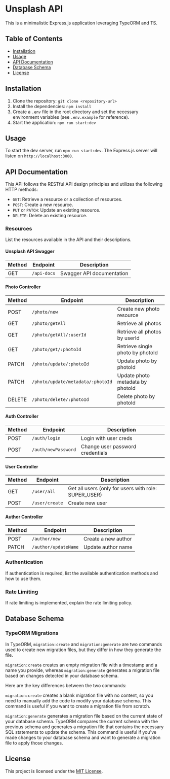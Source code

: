 # Unsplash API

This is a minimalistic Express.js application leveraging TypeORM and TS.

## Table of Contents

- [Installation](#installation)
- [Usage](#usage)
- [API Documentation](#api-documentation)
- [Database Schema](#database-schema)
- [License](#license)

## Installation

1. Clone the repository: `git clone <repository-url>`
2. Install the dependencies: `npm install`
3. Create a `.env` file in the root directory and set the necessary environment variables (see `.env.example` for reference).
4. Start the application: `npm run start:dev`

## Usage

To start the dev server, run `npm run start:dev`. The Express.js server will listen on `http://localhost:3000`.

## API Documentation

This API follows the RESTful API design principles and utilizes the following HTTP methods:

- `GET`: Retrieve a resource or a collection of resources.
- `POST`: Create a new resource.
- `PUT` or `PATCH`: Update an existing resource.
- `DELETE`: Delete an existing resource.

### Resources

List the resources available in the API and their descriptions.

#### Unsplash API Swagger

| Method | Endpoint    | Description               |
| ------ | ----------- | ------------------------- |
| GET    | `/api-docs` | Swagger API documentation |

#### Photo Controller

| Method | Endpoint                          | Description                      |
| ------ | --------------------------------- | -------------------------------- |
| POST   | `/photo/new`                      | Create new photo resource        |
| GET    | `/photo/getAll`                   | Retrieve all photos              |
| GET    | `/photo/getAll/:userId`           | Retrieve all photos by userId    |
| GET    | `/photo/get/:photoId`             | Retrieve single photo by photoId |
| PATCH  | `/photo/update/:photoId`          | Update photo by photoId          |
| PATCH  | `/photo/update/metadata/:photoId` | Update photo metadata by photoId |
| DELETE | `/photo/delete/:photoId`          | Delete photo by photoId          |

#### Auth Controller

| Method | Endpoint            | Description                      |
| ------ | ------------------- | -------------------------------- |
| POST   | `/auth/login`       | Login with user creds            |
| POST   | `/auth/newPassword` | Change user password credentials |

#### User Controller

| Method | Endpoint       | Description                                          |
| ------ | -------------- | ---------------------------------------------------- |
| GET    | `/user/all`    | Get all users (only for users with role: SUPER_USER) |
| POST   | `/user/create` | Create new user                                      |

#### Author Controller

| Method | Endpoint             | Description         |
| ------ | -------------------- | ------------------- |
| POST   | `/author/new`        | Create a new author |
| PATCH  | `/author/updateName` | Update author name  |

### Authentication

If authentication is required, list the available authentication methods and how to use them.

### Rate Limiting

If rate limiting is implemented, explain the rate limiting policy.

## Database Schema

### TypeORM Migrations

In TypeORM, `migration:create` and `migration:generate` are two commands used to create new migration files, but they differ in how they generate the file.

`migration:create` creates an empty migration file with a timestamp and a name you provide, whereas `migration:generate` generates a migration file based on changes detected in your database schema.

Here are the key differences between the two commands:

`migration:create` creates a blank migration file with no content, so you need to manually add the code to modify your database schema. This command is useful if you want to create a migration file from scratch.

`migration:generate` generates a migration file based on the current state of your database schema. TypeORM compares the current schema with the previous schema and generates a migration file that contains the necessary SQL statements to update the schema. This command is useful if you've made changes to your database schema and want to generate a migration file to apply those changes.

## License

This project is licensed under the [MIT License](LICENSE).
